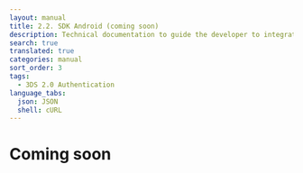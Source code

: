 ```yaml
---
layout: manual
title: 2.2. SDK Android (coming soon)
description: Technical documentation to guide the developer to integrate with 3DS 2.0
search: true
translated: true
categories: manual
sort_order: 3
tags:
  - 3DS 2.0 Authentication
language_tabs:
  json: JSON
  shell: cURL
---
```


# Coming soon

